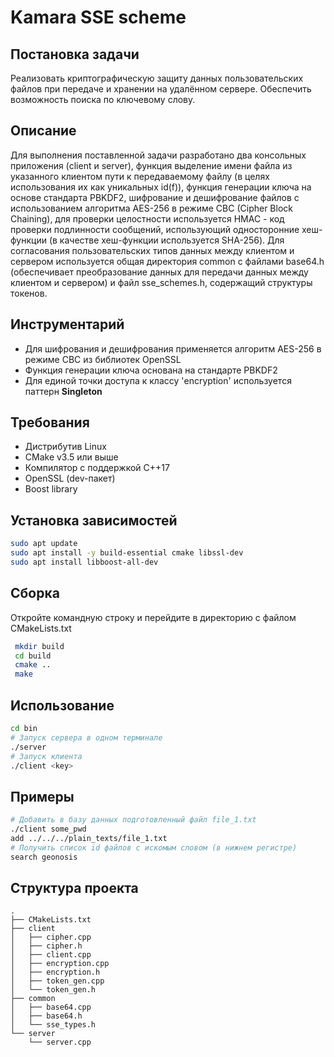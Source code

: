 # Kamara SSE scheme

## Постановка задачи
Реализовать криптографическую защиту данных пользовательских файлов при передаче и хранении на удалённом сервере. Обеспечить возможность поиска по ключевому слову.

## Описание
Для выполнения поставленной задачи разработано два консольных приложения (client и server), функция выделение имени файла из указанного клиентом пути к передаваемому файлу
(в целях использования их как уникальных id(f)), функция генерации ключа на основе стандарта PBKDF2, шифрование и дешифрование файлов с использованием алгоритма AES-256 в режиме CBC (Cipher Block Chaining), 
для проверки целостности используется HMAC - код проверки подлинности сообщений, использующий односторонние хеш-функции (в качестве хеш-функции используется SHA-256). Для согласования пользовательских типов данных между клиентом и сервером используется общая директория common с файлами base64.h (обеспечивает преобразование данных для передачи данных между клиентом и сервером) и файл sse_schemes.h, содержащий структуры токенов.

## Инструментарий
- Для шифрования и дешифрования применяется алгоритм AES-256 в режиме CBC из библиотек OpenSSL
- Функция генерации ключа основана на стандарте PBKDF2
- Для единой точки доступа к классу 'encryption' используется паттерн **Singleton**

## Требования
- Дистрибутив Linux
- CMake v3.5 или выше
- Компилятор с поддержкой C++17
- OpenSSL (dev-пакет)
- Boost library

## Установка зависимостей
```bash
sudo apt update
sudo apt install -y build-essential cmake libssl-dev
sudo apt install libboost-all-dev
```

## Сборка
   Откройте командную строку и перейдите в директорию с файлом CMakeLists.txt
   ```bash
    mkdir build
    cd build
    cmake ..
    make
   ```
## Использование
   ```bash
   cd bin
   # Запуск сервера в одном терминале
   ./server
   # Запуск клиента
   ./client <key>
   ```
## Примеры
   ```bash
   # Добавить в базу данных подготовленный файл file_1.txt
   ./client some_pwd
   add ../../../plain_texts/file_1.txt
   # Получить список id файлов с искомым словом (в нижнем регистре)
   search geonosis
   ```
## Структура проекта

```
.
├── CMakeLists.txt
├── client
│   ├── cipher.cpp
│   ├── cipher.h
│   ├── client.cpp
│   ├── encryption.cpp
│   ├── encryption.h
│   ├── token_gen.cpp
│   └── token_gen.h
├── common
│   ├── base64.cpp
│   ├── base64.h
│   └── sse_types.h
└── server
    └── server.cpp
```
